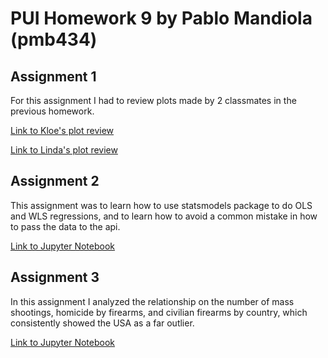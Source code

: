 # PUI Homework 9 by Pablo Mandiola (pmb434)

## Assignment 1

For this assignment I had to review plots made by 2 classmates in the previous homework.

[Link to Kloe's plot review](kyn227_plotReview_pmb434.md)

[Link to Linda's plot review](lj1232_plotReview_pmb343.md)

## Assignment 2

This assignment was to learn how to use statsmodels package to do OLS and WLS regressions, and to learn how to avoid a common mistake in how to pass the data to the api.

[Link to Jupyter Notebook](HW9_2_pmb434.ipynb)

## Assignment 3

In this assignment I analyzed the relationship on the number of mass shootings, homicide by firearms, and civilian firearms by country, which consistently showed the USA as a far outlier.

[Link to Jupyter Notebook](HW9_3_pmb434.ipynb)
